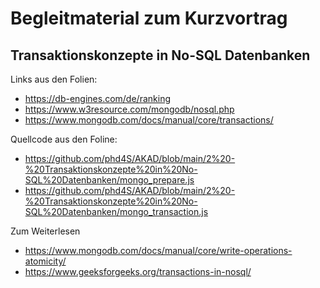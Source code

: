 # Begleitmaterial zum Kurzvortrag
## Transaktionskonzepte in No-SQL Datenbanken

Links aus den Folien:
- https://db-engines.com/de/ranking
- https://www.w3resource.com/mongodb/nosql.php
- https://www.mongodb.com/docs/manual/core/transactions/

Quellcode aus den Foline:
- https://github.com/phd4S/AKAD/blob/main/2%20-%20Transaktionskonzepte%20in%20No-SQL%20Datenbanken/mongo_prepare.js
- https://github.com/phd4S/AKAD/blob/main/2%20-%20Transaktionskonzepte%20in%20No-SQL%20Datenbanken/mongo_transaction.js

Zum Weiterlesen
- https://www.mongodb.com/docs/manual/core/write-operations-atomicity/
- https://www.geeksforgeeks.org/transactions-in-nosql/
